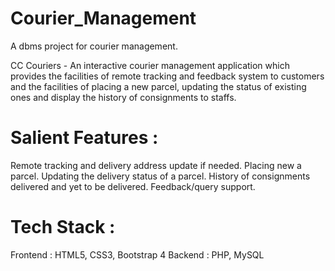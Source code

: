 # Courier_Management
A dbms project for courier management.

CC Couriers - An interactive courier management application which provides the facilities of remote tracking and feedback system to customers and the facilities of placing a new parcel, updating the status of existing ones and display the history of consignments to staffs.

# Salient Features :

Remote tracking and delivery address update if needed.
Placing new a parcel.
Updating the delivery status of a parcel.
History of consignments delivered and yet to be delivered.
Feedback/query support.


# Tech Stack :

Frontend : HTML5, CSS3, Bootstrap 4
Backend : PHP, MySQL